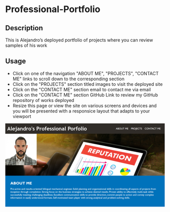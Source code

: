 # Professional-Portfolio

## Description

This is Alejandro’s deployed portfolio of projects where you can review samples of his work 

## Usage 

- Click on one of the navigation "ABOUT ME", "PROJECTS", "CONTACT ME" links to scroll down to the corresponding section
- Click on the "PROJECTS" section titled images to visit the deployed site
- Click on the "CONTACT ME" section email to contact me via email
- Click on the "CONTACT ME" section GitHub Link to review my GitHub repository of works deployed
- Resize this page or view the site on various screens and devices and you will be presented with a responsice layout that adapts to your viewport

<!-- Follow [Link](https://z20axa.github.io/Portfolio_screenshot/) -->

![Repo SreenShot](/assets/images/portfolio_screenshot.png "Repo Screen Shot")
